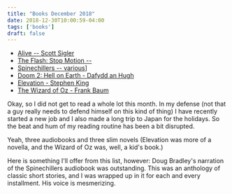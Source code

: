 ```yaml
---
title: "Books December 2018"
date: 2018-12-30T10:00:59-04:00
tags: ['books']
draft: false
---
```

* [Alive -- Scott Sigler](https://www.amazon.com/gp/product/B00O02877W/ref=dbs_a_def_awm_hsch_vapi_tkin_p1_i6)
* [The Flash: Stop Motion -- ](https://www.amazon.com/Flash-Motion-Justice-League-America/dp/0743417135/ref=tmm_mmp_swatch_0?_encoding=UTF8&qid=1548182314&sr=8-1)
* [Spinechillers -- various](https://www.audible.com/pd/Doug-Bradleys-Spinechillers-Audio-Books-Volume-1-Audiobook/B00O5GEUOW?qid=1548182366&sr=sr_1_4&ref=a_search_c3_lProduct_1_4&pf_rd_p=e81b7c27-6880-467a-b5a7-13cef5d729fe&pf_rd_r=XDGNQV2V7Q3BCHQ4CAZN&)]
* [Doom 2: Hell on Earth - Dafydd an Hugh](https://www.amazon.com/Hell-Earth-Doom-Book-2-ebook/dp/B00AKA5LVS/ref=sr_1_2?s=digital-text&ie=UTF8&qid=1548182771&sr=1-2)
* [Elevation - Stephen King](https://www.amazon.com/gp/product/B07CMKXZ2J/ref=kinw_myk_ro_title)
* [The Wizard of Oz - Frank Baum](https://www.amazon.com/gp/product/B07B2WLZZW/ref=kinw_myk_ro_title)

Okay, so I did not get to read a whole lot this month. In my defense (not that a guy really needs to defend himself on this kind of thing) I have recently started a new job and I also made a long trip to Japan for the holidays. So the beat and hum of my reading routine has been a bit disrupted.

Yeah, three audiobooks and three slim novels (Elevation was more of a novella, and the Wizard of Oz was, well, a kid's book.) 

Here is something I'll offer from this list, however: Doug Bradley's narration of the Spinechillers audiobook was outstanding. This was an anthology of classic short stories, and I was wrapped up in it for each and every installment. His voice is mesmerizing.



